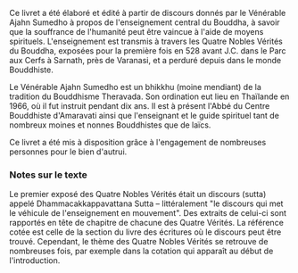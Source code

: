 Ce livret a été élaboré et édité à partir de discours donnés par le Vénérable Ajahn Sumedho à propos de l'enseignement central du Bouddha, à savoir que la souffrance de l'humanité peut être vaincue à l'aide de moyens spirituels. L'enseignement est transmis à travers les Quatre Nobles Vérités du Bouddha, exposées pour la première fois en 528 avant J.C. dans le Parc aux Cerfs à Sarnath, près de Varanasi, et a perduré depuis dans le monde Bouddhiste.

Le Vénérable Ajahn Sumedho est un bhikkhu (moine mendiant) de la tradition du Bouddhisme Theravada.  Son ordination eut lieu en Thaïlande en 1966, où il fut instruit pendant dix ans. Il est à présent l'Abbé du Centre Bouddhiste d'Amaravati ainsi que l'enseignant et le guide spirituel tant de nombreux moines et nonnes Bouddhistes que de laïcs.

Ce livret a été mis à disposition grâce à l'engagement de nombreuses personnes pour le bien d'autrui.

### Notes sur le texte

Le premier exposé des Quatre Nobles Vérités était un discours (sutta) appelé Dhammacakkappavattana Sutta – littéralement "le discours qui met le véhicule de l'enseignement en mouvement". Des extraits de celui-ci sont rapportés en tête de chapitre de chacune des Quatre Vérités. La référence cotée est celle de la section du livre des écritures où le discours peut être trouvé. Cependant, le thème des Quatre Nobles Vérités se retrouve de nombreuses fois, par exemple dans la cotation qui apparaît au début de l'introduction.
